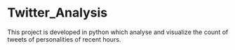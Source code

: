 # Twitter_Analysis
This project is developed in python which analyse and visualize  the count of tweets of personalities of recent hours.
